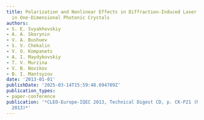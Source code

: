 ```yaml
---
title: Polarization and Nonlinear Effects in Diffraction-Induced Laser Pulse Splitting
  in One-Dimensional Photonic Crystals
authors:
- S. E. Svyakhovskiy
- A. A. Skorynin
- V. A. Bushuev
- S. V. Chekalin
- V. O. Kompanets
- A. I. Maydykovskiy
- T. V. Murzina
- V. B. Novikov
- B. I. Mantsyzov
date: '2013-01-01'
publishDate: '2025-03-14T15:59:48.694709Z'
publication_types:
- paper-conference
publication: '*CLEO-Europe-IQEC 2013, Technical Digest CD, p. CK-P21 (Munich, Germany,
  2013)*'
---
```

